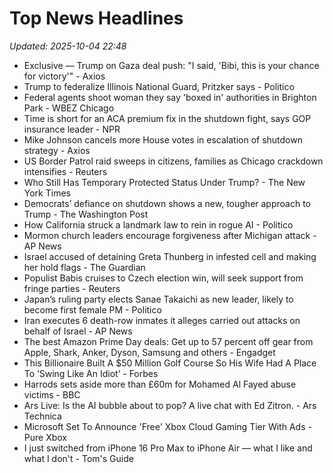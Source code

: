 # Top News Headlines

_Updated: 2025-10-04 22:48_

- Exclusive — Trump on Gaza deal push: "I said, 'Bibi, this is your chance for victory'" - Axios
- Trump to federalize Illinois National Guard, Pritzker says - Politico
- Federal agents shoot woman they say 'boxed in' authorities in Brighton Park - WBEZ Chicago
- Time is short for an ACA premium fix in the shutdown fight, says GOP insurance leader - NPR
- Mike Johnson cancels more House votes in escalation of shutdown strategy - Axios
- US Border Patrol raid sweeps in citizens, families as Chicago crackdown intensifies - Reuters
- Who Still Has Temporary Protected Status Under Trump? - The New York Times
- Democrats’ defiance on shutdown shows a new, tougher approach to Trump - The Washington Post
- How California struck a landmark law to rein in rogue AI - Politico
- Mormon church leaders encourage forgiveness after Michigan attack - AP News
- Israel accused of detaining Greta Thunberg in infested cell and making her hold flags - The Guardian
- Populist Babis cruises to Czech election win, will seek support from fringe parties - Reuters
- Japan’s ruling party elects Sanae Takaichi as new leader, likely to become first female PM - Politico
- Iran executes 6 death-row inmates it alleges carried out attacks on behalf of Israel - AP News
- The best Amazon Prime Day deals: Get up to 57 percent off gear from Apple, Shark, Anker, Dyson, Samsung and others - Engadget
- This Billionaire Built A $50 Million Golf Course So His Wife Had A Place To ‘Swing Like An Idiot’ - Forbes
- Harrods sets aside more than £60m for Mohamed Al Fayed abuse victims - BBC
- Ars Live: Is the AI bubble about to pop? A live chat with Ed Zitron. - Ars Technica
- Microsoft Set To Announce 'Free' Xbox Cloud Gaming Tier With Ads - Pure Xbox
- I just switched from iPhone 16 Pro Max to iPhone Air — what I like and what I don't - Tom's Guide